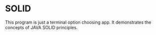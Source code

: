 # SOLID
 This program is just a terminal option choosing app. It demonstrates the concepts of JAVA SOLID principles.
